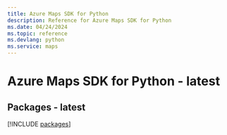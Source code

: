 ```yaml
---
title: Azure Maps SDK for Python
description: Reference for Azure Maps SDK for Python
ms.date: 04/24/2024
ms.topic: reference
ms.devlang: python
ms.service: maps
---
```

# Azure Maps SDK for Python - latest
## Packages - latest
[!INCLUDE [packages](maps-index.md)]